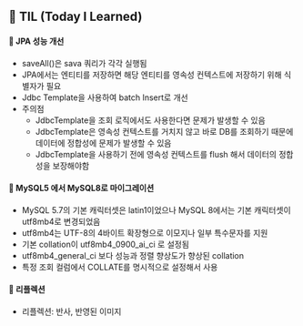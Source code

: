 ## :pushpin: TIL (Today I Learned)


#### :seedling: JPA 성능 개선
- saveAll()은 sava 쿼리가 각각 실행됨
- JPA에서는 엔티티를 저장하면 해당 엔티티를 영속성 컨텍스트에 저장하기 위해 식별자가 필요
- Jdbc Template을 사용하여 batch Insert로 개선
- 주의점
  - JdbcTemplate을 조회 로직에서도 사용한다면 문제가 발생할 수 있음
  - JdbcTemplate은 영속성 컨텍스트를 거치지 않고 바로 DB를 조회하기 때문에 데이터에 정합성에 문제가 발생할 수 있음
  - JdbcTemplate을 사용하기 전에 영속성 컨텍스트를 flush 해서 데이터의 정합성을 보장해야함


#### :seedling: MySQL5 에서 MySQL8로 마이그레이션
- MySQL 5.7의 기본 캐릭터셋은 latin1이었으나 MySQL 8에서는 기본 캐릭터셋이 utf8mb4로 변경되었음
- utf8mb4는 UTF-8의 4바이트 확장형으로 이모지나 일부 특수문자를 지원
- 기본 collation이 utf8mb4_0900_ai_ci 로 설정됨
- utf8mb4_general_ci 보다 성능과 정렬 향상도가 향상된 collation
- 특정 조회 컬럼에서 COLLATE를 명시적으로 설정해서 사용


#### :seedling: 리플렉션
- 리플렉션: 반사, 반영된 이미지
